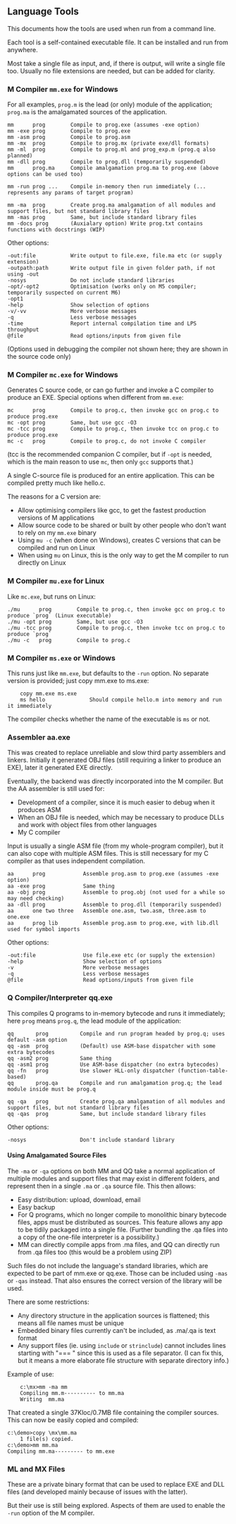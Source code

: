 ## Language Tools

This documents how the tools are used when run from a command line.

Each tool is a self-contained executable file. It can be installed and run from anywhere.

Most take a single file as input, and, if there is output, will write a single file too. Usually no file extensions are needed, but can be added for clarity.

### M Compiler `mm.exe` for Windows

For all examples, `prog.m` is the lead (or only) module of the application; `prog.ma` is the amalgamated sources of the application.

    mm      prog        Compile to prog.exe (assumes -exe option)
    mm -exe prog        Compile to prog.exe
    mm -asm prog        Compile to prog.asm
    mm -mx  prog        Compile to prog.mx (private exe/dll formats)
    mm -ml  prog        Compile to prog.ml and prog_exp.m (prog.q also planned)
    mm -dll prog        Compile to prog.dll (temporarily suspended)
    mm      prog.ma     Compile amalgamation prog.ma to prog.exe (above options can be used too)

    mm -run prog ...    Compile in-memory then run immediately (... represents any params of target program)

    mm -ma  prog        Create prog.ma amalgamation of all modules and support files, but not standard library files
    mm -mas prog        Same, but include standard library files
    mm -docs prog       (Auxialary option) Write prog.txt contains functions with docstrings (WIP)

Other options:

    -out:file           Write output to file.exe, file.ma etc (or supply extension)
    -outpath:path       Write output file in given folder path, if not using -out
    -nosys              Do not include standard libraries
    -opt/-opt2          Optimisation (works only on M5 compiler; temporarily suspected on current M6)
    -opt1
    -help               Show selection of options
    -v/-vv              More verbose messages
    -q                  Less verbose messages
    -time               Report internal compilation time and LPS throughput
    @file               Read options/inputs from given file

(Options used in debugging the compiler not shown here; they are shown in the source code only)

### M Compiler `mc.exe` for Windows

Generates C source code, or can go further and invoke a C compiler to produce an EXE. Special options when different from `mm.exe`:

    mc      prog        Compile to prog.c, then invoke gcc on prog.c to produce prog.exe
    mc -opt prog        Same, but use gcc -O3
    mc -tcc prog        Compile to prog.c, then invoke tcc on prog.c to produce prog.exe
    mc -c   prog        Compile to prog.c, do not invoke C compiler

(tcc is the recommended companion C compiler, but if `-opt` is needed, which is the main reason to use `mc`, then only `gcc` supports that.)

A single C-source file is produced for an entire application. This can be compiled pretty much like hello.c.

The reasons for a C version are:

* Allow optimising compilers like gcc, to get the fastest production versions of M applications
* Allow source code to be shared or built by other people who don't want to rely on my `mm.exe` binary
* Using `mu -c` (when done on Windows), creates C versions that can be compiled and run on Linux
* When using `mu` on Linux, this is the only way to get the M compiler to run directly on Linux

### M Compiler `mu.exe` for Linux

Like `mc.exe`, but runs on Linux:

    ./mu      prog        Compile to prog.c, then invoke gcc on prog.c to produce `prog` (Linux executable)
    ./mu -opt prog        Same, but use gcc -O3
    ./mu -tcc prog        Compile to prog.c, then invoke tcc on prog.c to produce `prog`
    ./mu -c   prog        Compile to prog.c

### M Compiler `ms.exe` or Windows

This runs just like `mm.exe`, but defaults to the `-run` option. No separate version is provided; just copy mm.exe to ms.exe:
````
    copy mm.exe ms.exe
    ms hello              Should compile hello.m into memory and run it immediately
````
The compiler checks whether the name of the executable is `ms` or not.

### Assembler aa.exe

This was created to replace unreliable and slow third party assemblers and linkers. Initially it generated OBJ files (still requiring a linker to produce an EXE), later it generated EXE directly.

Eventually, the backend was directly incorporated into the M compiler. But the AA assembler is still used for:

* Development of a compiler, since it is much easier to debug when it produces ASM
* When an OBJ file is needed, which may be necessary to produce DLLs and work with object files from other languages
* My C compiler


Input is usually a single ASM file (from my whole-program compiler), but it can also cope with multiple ASM files. This is still necessary for my C compiler as that uses independent compilation.

    aa      prog            Assemble prog.asm to prog.exe (assumes -exe option)
    aa -exe prog            Same thing
    aa -obj prog            Assemble to prog.obj (not used for a while so may need checking)
    aa -dll prog            Assemble to prog.dll (temporarily suspended)
    aa      one two three   Assemble one.asm, two.asm, three.asm to one.exe
    aa      prog lib        Assemble prog.asm to prog.exe, with lib.dll used for symbol imports


Other options:

    -out:file               Use file.exe etc (or supply the extension)
    -help                   Show selection of options
    -v                      More verbose messages
    -q                      Less verbose messages
    @file                   Read options/inputs from given file


### Q Compiler/Interpreter qq.exe

This compiles Q programs to in-memory bytecode and runs it immediately; here `prog` means `prog.q`, the lead module of the application:

    qq       prog          Compile and run program headed by prog.q; uses default -asm option
    qq -asm  prog          (Default) use ASM-base dispatcher with some extra bytecodes
    qq -asm2 prog          Same thing
    qq -asm1 prog          Use ASM-base dispatcher (no extra bytecodes)
    qq -fn   prog          Use slower HLL-only dispatcher (function-table-based)
    qq       prog.qa       Compile and run amalgamation prog.q; the lead module inside must be prog.q

    qq -qa   prog          Create prog.qa amalgamation of all modules and support files, but not standard library files
    qq -qas  prog          Same, but include standard library files

Other options:

    -nosys                 Don't include standard library

#### Using Amalgamated Source Files

The `-ma` or `-qa` options on both MM and QQ take a normal application of multiple modules and support files that may exist in different folders, and represent then in a single `.ma` or `.qa` source file. This then allows:

* Easy distribution: upload, download, email
* Easy backup
* For Q programs, which no longer compile to monolithic binary bytecode files, apps must be distributed as sources. This feature allows any app to be tidily packaged into a single file. (Further bundling the .qa files into a copy of the one-file interpreter is a possibility.)
* MM can directly compile apps from .ma files, and QQ can directly run from .qa files too (this would be a problem using ZIP)

Such files do not include the language's standard libraries, which are expected to be part of mm.exe or qq.exe. Those can be included using `-mas` or `-qas` instead. That also ensures the correct version of the library will be used.

There are some restrictions:

* Any directory structure in the application sources is flattened; this means all file names must be unique
* Embedded binary files currently can't be included, as .ma/.qa is text format
* Any support files (ie. using `include` or `strinclude`) cannot includes lines starting with "=== " since this is used as a file separator. (I can fix this, but it means a more elaborate file structure with separate directory info.)

Example of use:
```
    c:\mx>mm -ma mm
    Compiling mm.m---------- to mm.ma
    Writing  mm.ma
```
That created a single 37Kloc/0.7MB file containing the compiler sources. This can now be easily copied and compiled:
````
c:\demo>copy \mx\mm.ma
    1 file(s) copied.
c:\demo>mm mm.ma
Compiling mm.ma--------- to mm.exe
````

### ML and MX Files

These are a private binary format that can be used to replace EXE and DLL files (and developed mainly because of issues with the latter).

But their use is still being explored. Aspects of them are used to enable the `-run` option of the M compiler.
